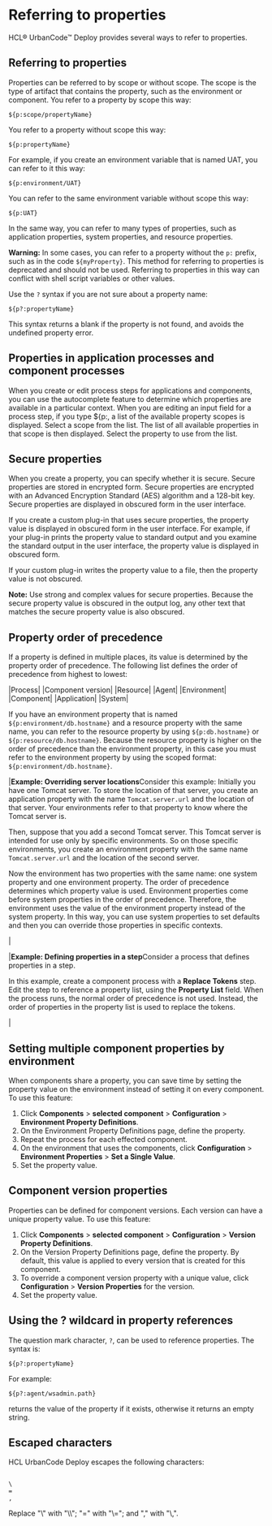 # Referring to properties

HCL® UrbanCode™ Deploy provides several ways to refer to properties.

## Referring to properties

Properties can be referred to by scope or without scope. The scope is the type of artifact that contains the property, such as the environment or component. You refer to a property by scope this way:

```
${p:scope/propertyName}
```

You refer to a property without scope this way:

```
${p:propertyName}
```

For example, if you create an environment variable that is named UAT, you can refer to it this way:

```
${p:environment/UAT}
```

You can refer to the same environment variable without scope this way:

```
${p:UAT}
```

In the same way, you can refer to many types of properties, such as application properties, system properties, and resource properties.

**Warning:** In some cases, you can refer to a property without the `p:` prefix, such as in the code `${myProperty}`. This method for referring to properties is deprecated and should not be used. Referring to properties in this way can conflict with shell script variables or other values.

Use the `?` syntax if you are not sure about a property name:

```
${p?:propertyName}
```

This syntax returns a blank if the property is not found, and avoids the undefined property error.

## Properties in application processes and component processes

When you create or edit process steps for applications and components, you can use the autocomplete feature to determine which properties are available in a particular context. When you are editing an input field for a process step, if you type $\{p:, a list of the available property scopes is displayed. Select a scope from the list. The list of all available properties in that scope is then displayed. Select the property to use from the list.

## Secure properties

When you create a property, you can specify whether it is secure. Secure properties are stored in encrypted form. Secure properties are encrypted with an Advanced Encryption Standard \(AES\) algorithm and a 128-bit key. Secure properties are displayed in obscured form in the user interface.

If you create a custom plug-in that uses secure properties, the property value is displayed in obscured form in the user interface. For example, if your plug-in prints the property value to standard output and you examine the standard output in the user interface, the property value is displayed in obscured form.

If your custom plug-in writes the property value to a file, then the property value is not obscured.

**Note:** Use strong and complex values for secure properties. Because the secure property value is obscured in the output log, any other text that matches the secure property value is also obscured.

## Property order of precedence

If a property is defined in multiple places, its value is determined by the property order of precedence. The following list defines the order of precedence from highest to lowest:

|Process|
|Component version|
|Resource|
|Agent|
|Environment|
|Component|
|Application|
|System|

If you have an environment property that is named `${p:environment/db.hostname}` and a resource property with the same name, you can refer to the resource property by using `${p:db.hostname}` or `${p:resource/db.hostname}`. Because the resource property is higher on the order of precedence than the environment property, in this case you must refer to the environment property by using the scoped format: `${p:environment/db.hostname}`.

|**Example: Overriding server locations**Consider this example: Initially you have one Tomcat server. To store the location of that server, you create an application property with the name `Tomcat.server.url` and the location of that server. Your environments refer to that property to know where the Tomcat server is.

Then, suppose that you add a second Tomcat server. This Tomcat server is intended for use only by specific environments. So on those specific environments, you create an environment property with the same name `Tomcat.server.url` and the location of the second server.

Now the environment has two properties with the same name: one system property and one environment property. The order of precedence determines which property value is used. Environment properties come before system properties in the order of precedence. Therefore, the environment uses the value of the environment property instead of the system property. In this way, you can use system properties to set defaults and then you can override those properties in specific contexts.

|

|**Example: Defining properties in a step**Consider a process that defines properties in a step.

In this example, create a component process with a **Replace Tokens** step. Edit the step to reference a property list, using the **Property List** field. When the process runs, the normal order of precedence is not used. Instead, the order of properties in the property list is used to replace the tokens.

|

## Setting multiple component properties by environment

When components share a property, you can save time by setting the property value on the environment instead of setting it on every component. To use this feature:

1.  Click **Components** \> **selected component** \> **Configuration** \> **Environment Property Definitions**.
2.  On the Environment Property Definitions page, define the property.
3.  Repeat the process for each effected component.
4.  On the environment that uses the components, click **Configuration** \> **Environment Properties** \> **Set a Single Value**.
5.  Set the property value.

## Component version properties

Properties can be defined for component versions. Each version can have a unique property value. To use this feature:

1.  Click **Components** \> **selected component** \> **Configuration** \> **Version Property Definitions**.
2.  On the Version Property Definitions page, define the property. By default, this value is applied to every version that is created for this component.
3.  To override a component version property with a unique value, click **Configuration** \> **Version Properties** for the version.
4.  Set the property value.

## Using the ? wildcard in property references

The question mark character, `?`, can be used to reference properties. The syntax is:

```
${p?:propertyName}
```

For example:

```
${p?:agent/wsadmin.path}
```

returns the value of the property if it exists, otherwise it returns an empty string.

## Escaped characters

HCL UrbanCode Deploy escapes the following characters:

```

\
=
,
```

Replace "\\" with "\\\\"; "=" with "\\="; and "," with "\\,".

